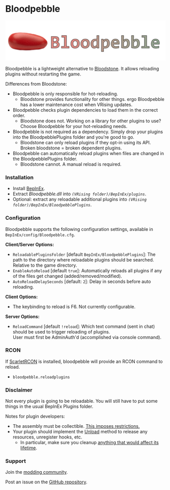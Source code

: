 
# Bloodpebble

![bloodpebble-banner](https://github.com/cheesasaurus/Bloodpebble/raw/main/bloodpebble-banner.png)

Bloodpebble is a lightweight alternative to [Bloodstone](https://github.com/decaprime/Bloodstone). It allows reloading plugins without restarting the game.

Differences from Bloodstone:
- Bloodpebble is only responsible for hot-reloading.
  - Bloodstone provides functionality for other things. ergo Bloodpebble has a lower maintenance cost when VRising updates.
- Bloodpebble checks plugin dependencies to load them in the correct order. 
  - Bloodstone does not. Working on a library for other plugins to use? Choose Bloodpebble for your hot-reloading needs.
- Bloodpebble is not required as a dependency. Simply drop your plugins into the BloodpebblePlugins folder and you're good to go.
  - Bloodstone can only reload plugins if they opt-in using its API. Broken bloodstone = broken dependent plugins.
- Bloodpebble can automatically reload plugins when files are changed in the BloodpebblePlugins folder.
  - Bloodstone cannot. A manual reload is required.

### Installation

- Install [BepInEx](https://v-rising.thunderstore.io/package/BepInEx/BepInExPack_V_Rising/).
- Extract _Bloodpebble.dll_ into _`(VRising folder)/BepInEx/plugins`_.
- Optional: extract any reloadable additional plugins into _`(VRising folder)/BepInEx/BloodpebblePlugins`_.

### Configuration

Bloodpebble supports the following configuration settings, available in `BepInEx/config/Bloodpebble.cfg`.

**Client/Server Options:**
- `ReloadablePluginsFolder` [default `BepInEx/BloodpebblePlugins`]: The path to the directory where reloadable plugins should be searched. Relative to the game directory.
- `EnableAutoReload` [default `true`]: Automatically reloads all plugins if any of the files get changed (added/removed/modified).
- `AutoReloadDelaySeconds` [default: `2`]: Delay in seconds before auto reloading.

**Client Options:**
- The keybinding to reload is F6. Not currently configurable.

**Server Options:**
- `ReloadCommand` [default `!reload`]: Which text command (sent in chat) should be used to trigger reloading of plugins.\
User must first be AdminAuth'd (accomplished via console command).

### RCON

If [ScarletRCON](https://thunderstore.io/c/v-rising/p/ScarletMods/ScarletRCON/) is installed, bloodpebble will provide an RCON command to reload.
- `bloodpebble.reloadplugins`

### Disclaimer

Not every plugin is going to be reloadable. You will still have to put some things in the usual BepInEx Plugins folder.

Notes for plugin developers:
- The assembly must be collectible. [This imposes restrictions.](https://learn.microsoft.com/en-us/dotnet/fundamentals/reflection/collectible-assemblies#restrictions-on-collectible-assemblies)
- Your plugin should implement the [Unload](https://docs.bepinex.dev/master/api/BepInEx.Unity.IL2CPP.BasePlugin.html) method to release any resources, unregister hooks, etc.
  - In particular, make sure you cleanup [anything that would affect its lifetime](https://learn.microsoft.com/en-us/dotnet/fundamentals/reflection/collectible-assemblies#lifetime-of-collectible-assemblies).

### Support

Join the [modding community](https://vrisingmods.com/discord).

Post an issue on the [GitHub repository](https://github.com/cheesasaurus/Bloodpebble). 
